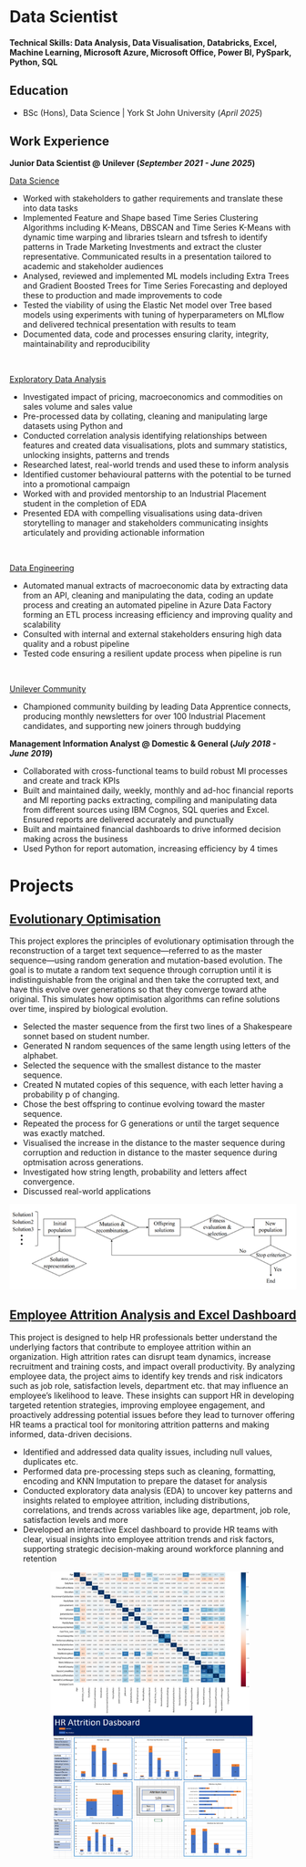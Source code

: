 # Data Scientist

#### Technical Skills: Data Analysis, Data Visualisation, Databricks, Excel, Machine Learning, Microsoft Azure, Microsoft Office, Power BI, PySpark, Python, SQL

## Education
- BSc (Hons), Data Science | York St John University (_April 2025_)								       		

## Work Experience
**Junior Data Scientist @ Unilever (_September 2021 - June 2025_)**

<ins>Data Science</ins>
- Worked with stakeholders to gather requirements and translate these into data tasks
- Implemented Feature and Shape based Time Series Clustering Algorithms including K-Means, DBSCAN and Time Series K-Means with dynamic time warping and libraries tslearn and tsfresh to identify patterns in Trade Marketing Investments and extract the cluster representative. Communicated results in a presentation tailored to academic and stakeholder audiences
- Analysed, reviewed and implemented ML models including Extra Trees and Gradient Boosted Trees for Time Series Forecasting and deployed these to production and made improvements to code
- Tested the viability of using the Elastic Net model over Tree based models using experiments with tuning of hyperparameters on MLflow and delivered technical presentation with results to team
- Documented data, code and processes ensuring clarity, integrity, maintainability and reproducibility
<br>

<ins>Exploratory Data Analysis</ins>
- Investigated impact of pricing, macroeconomics and commodities on sales volume and sales value 
- Pre-processed data by collating, cleaning and manipulating large datasets using Python and 
- Conducted correlation analysis identifying relationships between features and created data visualisations, plots and summary statistics, unlocking insights, patterns and trends
- Researched latest, real-world trends and used these to inform analysis
- Identified customer behavioural patterns with the potential to be turned into a promotional campaign
- Worked with and provided mentorship to an Industrial Placement student in the completion of EDA
- Presented EDA with compelling visualisations using data-driven storytelling to manager and stakeholders communicating insights articulately and providing actionable information
<br>

<ins>Data Engineering</ins>
- Automated manual extracts of macroeconomic data by extracting data from an API, cleaning and manipulating the data, coding an update process and creating an automated pipeline in Azure Data Factory forming an ETL process increasing efficiency and improving quality and scalability
- Consulted with internal and external stakeholders ensuring high data quality and a robust pipeline
- Tested code ensuring a resilient update process when pipeline is run
<br>

<ins>Unilever Community</ins>
- Championed community building by leading Data Apprentice connects, producing monthly newsletters for over 100 Industrial Placement candidates, and supporting new joiners through buddying

**Management Information Analyst  @ Domestic & General (_July 2018 - June 2019_)**
- Collaborated with cross-functional teams to build robust MI processes and create and track KPIs
- Built and maintained daily, weekly, monthly and ad-hoc financial reports and MI reporting packs extracting, compiling and manipulating data from different sources using IBM Cognos, SQL queries and Excel. Ensured reports are delivered accurately and punctually
- Built and maintained financial dashboards to drive informed decision making across the business
- Used Python for report automation, increasing efficiency by 4 times


# Projects
## [Evolutionary Optimisation](https://github.com/junaid-din/evolutionary-optimisation) 

This project explores the principles of evolutionary optimisation through the reconstruction of a target text sequence—referred to as the master sequence—using random generation and mutation-based evolution. The goal is to mutate a random text sequence through corruption until it is indistinguishable from the original and then take the corrupted text, and have this evolve over generations so that they converge toward athe original. This simulates how optimisation algorithms can refine solutions over time, inspired by biological evolution.

* Selected the master sequence from the first two lines of a Shakespeare sonnet based on student number.
* Generated N random sequences of the same length using letters of the alphabet.
* Selected the sequence with the smallest distance to the master sequence.
* Created N mutated copies of this sequence, with each letter having a probability p of changing.
* Chose the best offspring to continue evolving toward the master sequence.
* Repeated the process for G generations or until the target sequence was exactly matched.
* Visualised the increase in the distance to the master sequence during corruption and reduction in distance to the master sequence during optmisation across generations.
* Investigated how string length, probability and letters affect convergence.
* Discussed real-world applications 

![Evolutionary Optimisation](images/evolutionary_optimisation.png)


## [Employee Attrition Analysis and Excel Dashboard](https://github.com/junaid-din/employee-attrition-analysis-and-dashboard) 

This project is designed to help HR professionals better understand the underlying factors that contribute to employee attrition within an organization. High attrition rates can disrupt team dynamics, increase recruitment and training costs, and impact overall productivity. By analyzing employee data, the project aims to identify key trends and risk indicators such as job role, satisfaction levels, department etc. that may influence an employee’s likelihood to leave. These insights can support HR in developing targeted retention strategies, improving employee engagement, and proactively addressing potential issues before they lead to turnover offering HR teams a practical tool for monitoring attrition patterns and making informed, data-driven decisions.

* Identified and addressed data quality issues, including null values, duplicates etc.
* Performed data pre-processing steps such as cleaning, formatting, encoding and KNN Imputation to prepare the dataset for analysis
* Conducted exploratory data analysis (EDA) to uncover key patterns and insights related to employee attrition, including distributions, correlations, and trends across variables like age, department, job role, satisfaction levels and more
* Developed an interactive Excel dashboard to provide HR teams with clear, visual insights into employee attrition trends and risk factors, supporting strategic decision-making around workforce planning and retention

<div style="text-align: center;">
  <img src="images/attrition_eda_1_of_2.png" style="display: inline-block; width: 350px; height: 250px; margin-right: 10px;">
  <img src="images/attrition_eda_2_of_2.png" style="display: inline-block; width: 350px; height: 250px;">
</div>







